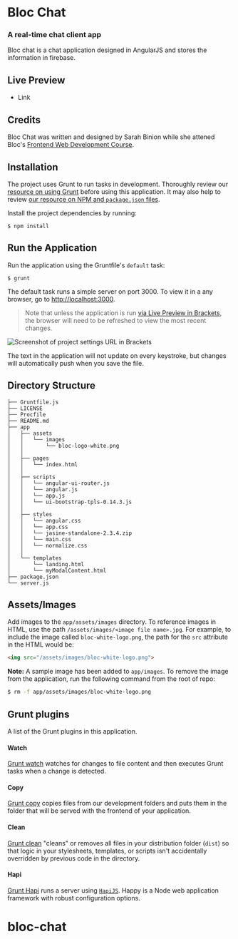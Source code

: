 Bloc Chat
========

### A real-time chat client app

Bloc chat is a chat application designed in AngularJS and stores the information in firebase.

Live Preview
---------
* Link

Credits
-------
Bloc Chat was written and designed by Sarah Binion while she attened Bloc's [Frontend Web Development Course](https://www.bloc.io/frontend-development-bootcamp).

Installation
---------

The project uses Grunt to run tasks in development. Thoroughly review our [resource on using Grunt](https://www.bloc.io/resources/using-grunt) before using this application. It may also help to review [our resource on NPM and `package.json` files](https://www.bloc.io/resources/npm-and-package-json).

Install the project dependencies by running:

```
$ npm install
```

## Run the Application

Run the application using the Gruntfile's `default` task:

```
$ grunt
```

The default task runs a simple server on port 3000. To view it in a any browser, go to [http://localhost:3000](http://localhost:3000).

>Note that unless the application is run [via Live Preview in Brackets](#use-in-brackets-live-preview), the browser will need to be refreshed to view the most recent changes.

![Screenshot of project settings URL in Brackets](https://bloc-global-assets.s3.amazonaws.com/images-frontend/screenshots/bloc-frontend-project-starter/live_preview_project_settings.png)

The text in the application will not update on every keystroke, but changes will automatically push when you save the file.

Directory Structure
---------

```
├── Gruntfile.js
├── LICENSE
├── Procfile
├── README.md
├── app
│   ├── assets
│   │   └── images
│   │       └── bloc-logo-white.png
│	│
│   ├── pages
│   │   └── index.html
│	│
│   ├── scripts
│   │   └── angular-ui-router.js
│   │   └── angular.js
│   │   └── app.js
│   │   └── ui-bootstrap-tpls-0.14.3.js
│	│
│   ├── styles
│   │   └── angular.css
│   │   └── app.css
│   │   └── jasine-standalone-2.3.4.zip
│   │   └── main.css
│   │   └── normalize.css
│	│
│   └── templates
│       └── landing.html
│		└── myModalContent.html
├── package.json
└── server.js
```

Assets/Images
---------

Add images to the `app/assets/images` directory. To reference images in HTML, use the path `/assets/images/<image file name>.jpg`. For example, to include the image called `bloc-white-logo.png`, the path for the `src` attribute in the HTML would be:

```html 
<img src="/assets/images/bloc-white-logo.png">
```

__Note:__ A sample image has been added to `app/images`. To remove the image from the application, run the following command from the root of repo:

```bash
$ rm -f app/assets/images/bloc-white-logo.png
```

Grunt plugins
---------

A list of the Grunt plugins in this application.

#### Watch

[Grunt watch](https://github.com/gruntjs/grunt-contrib-watch) watches for changes to file content and then executes Grunt tasks when a change is detected.

#### Copy

[Grunt copy](https://github.com/gruntjs/grunt-contrib-copy) copies files from our development folders and puts them in the folder that will be served with the frontend of your application.

#### Clean

[Grunt clean](https://github.com/gruntjs/grunt-contrib-clean) "cleans" or removes all files in your distribution folder (`dist`) so that logic in your stylesheets, templates, or scripts isn't accidentally overridden by previous code in the directory.

#### Hapi

[Grunt Hapi](https://github.com/athieriot/grunt-hapi) runs a server using [`HapiJS`](http://hapijs.com/). Happy is a Node web application framework with robust configuration options.
# bloc-chat
